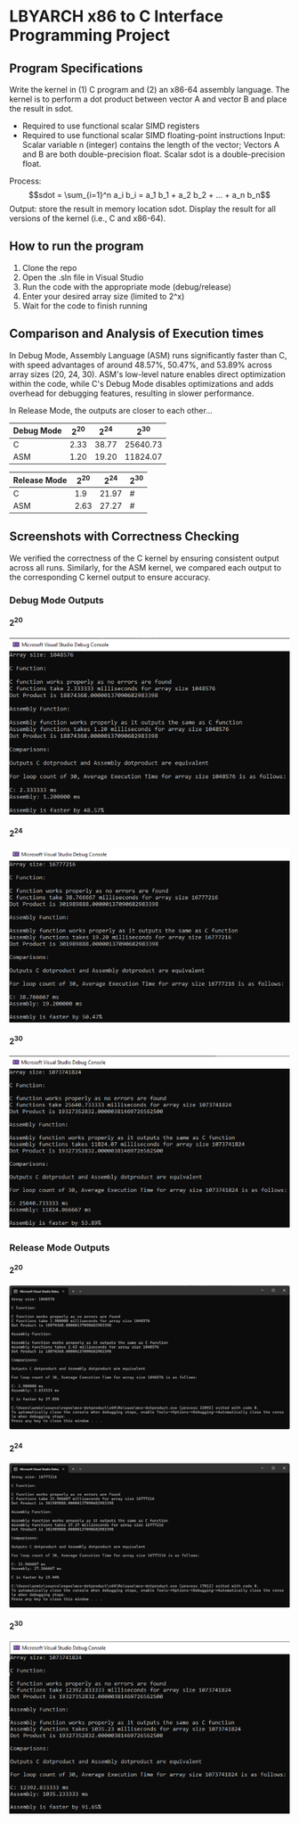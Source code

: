 # LBYARCH x86 to C Interface Programming Project

## Program Specifications
Write the kernel in (1) C program and (2) an x86-64 assembly language. The kernel is to perform a dot product between vector A and vector B and place the result in sdot.
- Required to use functional scalar SIMD registers
- Required to use functional scalar SIMD floating-point instructions
Input: Scalar variable n (integer) contains the length of the vector; Vectors A and B are both double-precision float. Scalar sdot is a double-precision float.

Process: $$sdot = \sum_{i=1}^n a_i b_i = a_1 b_1 + a_2 b_2 + ... + a_n b_n$$
Output: store the result in memory location sdot. Display the result for all versions of the kernel (i.e., C and x86-64).

## How to run the program
1. Clone the repo
2. Open the .sln file in Visual Studio
3. Run the code with the appropriate mode (debug/release)
4. Enter your desired array size (limited to 2^x)
5. Wait for the code to finish running

## Comparison and Analysis of Execution times

In Debug Mode, Assembly Language (ASM) runs significantly faster than C, with speed advantages of around 48.57%, 50.47%, and 53.89% across array sizes (20, 24, 30). ASM's low-level nature enables direct optimization within the code, while C's Debug Mode disables optimizations and adds overhead for debugging features, resulting in slower performance.

In Release Mode, the outputs are closer to each other...

| Debug Mode | $2^{20}$ | $2^{24}$ | $2^{30}$ |
| --- | --- | --- | --- |
| C | 2.33 | 38.77 | 25640.73 |
| ASM | 1.20 | 19.20 | 11824.07 |

| Release Mode | $2^{20}$ | $2^{24}$ | $2^{30}$ |
| --- | --- | --- | --- |
| C | 1.9 | 21.97 | # |
| ASM | 2.63 | 27.27 | # |

## Screenshots with Correctness Checking
We verified the correctness of the C kernel by ensuring consistent output across all runs. Similarly, for the ASM kernel, we compared each output to the corresponding C kernel output to ensure accuracy.

### Debug Mode Outputs

#### $2^{20}$
![Screenshot Debug 20](/imgs/Debug20.PNG)

#### $2^{24}$
![Screenshot Debug 24](/imgs/Debug24.PNG)

#### $2^{30}$
![Screenshot Debug 30](/imgs/Debug30.PNG)


### Release Mode Outputs

#### $2^{20}$
![Screenshot Debug 20](/imgs/Release20.png)

#### $2^{24}$
![Screenshot Debug 24](/imgs/Release24.png)

#### $2^{30}$
![Screenshot Debug 30](/imgs/Release30.PNG)


